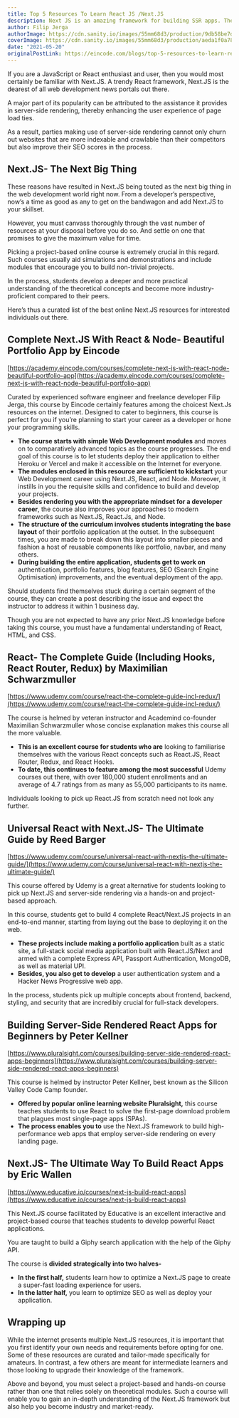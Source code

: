 ```yaml
---
title: Top 5 Resources To Learn React JS /Next.JS
description: Next JS is an amazing framework for building SSR apps. There is a lot of resources to learn it. Find out how they differ and discover your favorite one.
author: Filip Jerga
authorImage: https://cdn.sanity.io/images/55mm68d3/production/9db58be7d6d8ec2962b8754c8e89316afc190733-460x460.png
coverImage: https://cdn.sanity.io/images/55mm68d3/production/aeda1f0a78bce2a0a13171f389228d7221686b4e-1280x720.png?h=600&fm=jpg&q=70
date: "2021-05-20"
originalPostLink: https://eincode.com/blogs/top-5-resources-to-learn-react-js-next-js
---
```


If you are a JavaScript or React enthusiast and user, then you would most certainly be familiar with Next.JS. A trendy React framework, Next.JS is the dearest of all web development news portals out there.

A major part of its popularity can be attributed to the assistance it provides in server-side rendering, thereby enhancing the user experience of page load ties.

As a result, parties making use of server-side rendering cannot only churn out websites that are more indexable and crawlable than their competitors but also improve their SEO scores in the process.

## Next.JS- The Next Big Thing

These reasons have resulted in Next.JS being touted as the next big thing in the web development world right now. From a developer’s perspective, now’s a time as good as any to get on the bandwagon and add Next.JS to your skillset.

However, you must canvass thoroughly through the vast number of resources at your disposal before you do so. And settle on one that promises to give the maximum value for time.

Picking a project-based online course is extremely crucial in this regard. Such courses usually aid simulations and demonstrations and include modules that encourage you to build non-trivial projects.

In the process, students develop a deeper and more practical understanding of the theoretical concepts and become more industry-proficient compared to their peers.

Here’s thus a curated list of the best online Next.JS resources for interested individuals out there.

## **Complete Next.JS With React & Node- Beautiful Portfolio App by Eincode**

[https://academy.eincode.com/courses/complete-next-js-with-react-node-beautiful-portfolio-app](https://academy.eincode.com/courses/complete-next-js-with-react-node-beautiful-portfolio-app)

Curated by experienced software engineer and freelance developer Filip Jerga, this course by Eincode certainly features among the choicest Next.Js resources on the internet. Designed to cater to beginners, this course is perfect for you if you’re planning to start your career as a developer or hone your programming skills.

- **The course starts with simple Web Development modules** and moves on to comparatively advanced topics as the course progresses. The end goal of this course is to let students deploy their application to either Heroku or Vercel and make it accessible on the Internet for everyone.
- **The modules enclosed in this resource are sufficient to kickstart** your Web Development career using Next.JS, React, and Node. Moreover, it instills in you the requisite skills and confidence to build and develop your projects.
- **Besides rendering you with the appropriate mindset for a developer career**, the course also improves your approaches to modern frameworks such as Next.JS, React.Js, and Node.
- **The structure of the curriculum involves students integrating the base layout** of their portfolio application at the outset. In the subsequent times, you are made to break down this layout into smaller pieces and fashion a host of reusable components like portfolio, navbar, and many others.
- **During building the entire application, students get to work on** authentication, portfolio features, blog features, SEO (Search Engine Optimisation) improvements, and the eventual deployment of the app.

Should students find themselves stuck during a certain segment of the course, they can create a post describing the issue and expect the instructor to address it within 1 business day.

Though you are not expected to have any prior Next.JS knowledge before taking this course, you must have a fundamental understanding of React, HTML, and CSS.

## React- The Complete Guide (Including Hooks, React Router, Redux) by Maximilian Schwarzmuller

[https://www.udemy.com/course/react-the-complete-guide-incl-redux/](https://www.udemy.com/course/react-the-complete-guide-incl-redux/)

The course is helmed by veteran instructor and Academind co-founder Maximilian Schwarzmuller whose concise explanation makes this course all the more valuable.

- **This is an excellent course for students who are** looking to familiarise themselves with the various React concepts such as React.JS, React Router, Redux, and React Hooks.
- **To date, this continues to feature among the most successful** Udemy courses out there, with over 180,000 student enrollments and an average of 4.7 ratings from as many as 55,000 participants to its name.

Individuals looking to pick up React.JS from scratch need not look any further.

## **Universal React with Next.JS- The Ultimate Guide by Reed Barger**

[https://www.udemy.com/course/universal-react-with-nextjs-the-ultimate-guide/](https://www.udemy.com/course/universal-react-with-nextjs-the-ultimate-guide/)

This course offered by Udemy is a great alternative for students looking to pick up Next.JS and server-side rendering via a hands-on and project-based approach.

In this course, students get to build 4 complete React/Next.JS projects in an end-to-end manner, starting from laying out the base to deploying it on the web.

- **These projects include making a portfolio application** built as a static site, a full-stack social media application built with React.JS/Next and armed with a complete Express API, Passport Authentication, MongoDB, as well as material UPI.
- **Besides, you also get to develop** a user authentication system and a Hacker News Progressive web app.

In the process, students pick up multiple concepts about frontend, backend, styling, and security that are incredibly crucial for full-stack developers.

## **Building Server-Side Rendered React Apps for Beginners by Peter Kellner**

[https://www.pluralsight.com/courses/building-server-side-rendered-react-apps-beginners](https://www.pluralsight.com/courses/building-server-side-rendered-react-apps-beginners)

This course is helmed by instructor Peter Kellner, best known as the Silicon Valley Code Camp founder.

- **Offered by popular online learning website Pluralsight,** this course teaches students to use React to solve the first-page download problem that plagues most single-page apps (SPAs).
- **The process enables you to** use the Next.JS framework to build high-performance web apps that employ server-side rendering on every landing page.

## **Next.JS- The Ultimate Way To Build React Apps by Eric Wallen**

[https://www.educative.io/courses/next-js-build-react-apps](https://www.educative.io/courses/next-js-build-react-apps)

This Next.JS course facilitated by Educative is an excellent interactive and project-based course that teaches students to develop powerful React applications.

You are taught to build a Giphy search application with the help of the Giphy API.

The course is **divided strategically into two halves-**

- **In the first half,** students learn how to optimize a Next.JS page to create a super-fast loading experience for users.
- **In the latter half,** you learn to optimize SEO as well as deploy your application.

## Wrapping up

While the internet presents multiple Next.JS resources, it is important that you first identify your own needs and requirements before opting for one. Some of these resources are curated and tailor-made specifically for amateurs. In contrast, a few others are meant for intermediate learners and those looking to upgrade their knowledge of the framework.

Above and beyond, you must select a project-based and hands-on course rather than one that relies solely on theoretical modules. Such a course will enable you to gain an in-depth understanding of the Next.JS framework but also help you become industry and market-ready.
